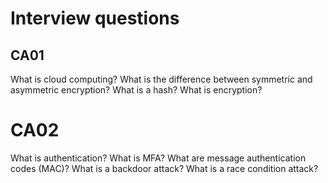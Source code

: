 # Interview questions

## CA01
What is cloud computing?
What is the difference between symmetric and asymmetric encryption?
What is a hash?
What is encryption?


# CA02
What is authentication?
What is MFA?
What are message authentication codes (MAC)?
What is a backdoor attack?
What is a race condition attack?
